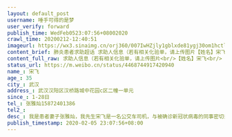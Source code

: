 ```yaml
---
layout: default_post
username: 唾手可得的是梦
user_verify: forward
publish_time: WedFeb0523:07:56+08002020
crawl_time: 20200212-12:40:51
imageurl: https://wx3.sinaimg.cn/orj360/007IwHZjly1gblxde81ygj30om1hctl3.jpg,https://wx3.sinaimg.cn/orj360/007IwHZjly1gblxdg78boj30u01407gg.jpg,https://wx3.sinaimg.cn/orj360/007IwHZjly1gblxdj3s8jj30u01407p0.jpg
content_brief: 肺炎患者求助超话 求助人信息（若有相关化验单，请上传图片【姓名】宋飞【年龄】35【所在城市】武汉【所在小区、社区】武汉汉阳区汉桥路城中花园c区二幢一单元【患病时间】1-28日【联系方式】张雅灿  15872401386【其他紧急联系人】【病情描述】我是患者妻子张雅灿，我先生宋飞是一名公交 ...全文
content_full_raw: 求助人信息（若有相关化验单，请上传图片<br/>【姓名】宋飞<br/>【年龄】35<br/>【所在城市】武汉<br/>【所在小区、社区】武汉汉阳区汉桥路城中花园c区二幢一单元<br/>【患病时间】1-28日<br/>【联系方式】张雅灿15872401386<br/>【其他紧急联系人】<br/>【病情描述】<br/>我是患者妻子张雅灿，我先生宋飞是一名公交车司机，与被确诊新冠状病毒的同事密切接触过！<br/><br/>1月28日开始发烧39度，29日去汉阳医院做检查，ct检查显示肺部已感染，有毛玻璃状阴影，当时医院开了消炎针打了后未退烧，2月2日又去协和西院重查ct，结果显示肺部毛玻璃状阴影已增大。目前高烧39度已有9天，做核酸检测要排队，已出现呼吸不顺畅，全身无力，胸部疼痛。现在高度怀疑疑似新冠状病毒肺炎，急需医院收冶！！<br/><br/>看到身边的朋友都因此病而去世的消息心疼不已，病人现在居家冶疗中，家里两老人均已六十多岁，小孩才7岁，全都与病人亲密接触中。因长期得不到更好的冶疗，他们现在已身心疲惫。害怕被感染。他现在这样，我的天都塌下来。我们拖着病体奔走各大医院，都无床位！<br/><br/>家里储备的日常吃的已不多，不知道能支撑几天，本小区有太多的感染和疑似的病人，<br/>1月28日上报了社区，但不知道要等多久。我们现在都看不到任何希望了！请求大家的帮助，真的没有办法了。求好心人帮忙转发！！
status_url: https://m.weibo.cn/status/4468744917420940
name_: 宋飞
age_: 35
city_: 武汉
address_: 武汉汉阳区汉桥路城中花园c区二幢一单元
since_: 1-28日
tel_: 张雅灿15872401386
tel2_: 
desc_: 我是患者妻子张雅灿，我先生宋飞是一名公交车司机，与被确诊新冠状病毒的同事密切接触过！1月28日开始发烧39度，29日去汉阳医院做检查，ct检查显示肺部已感染，有毛玻璃状阴影，当时医院开了消炎针打了后未退烧，2月2日又去协和西院重查ct，结果显示肺部毛玻璃状阴影已增大。目前高烧39度已有9天，做核酸检测要排队，已出现呼吸不顺畅，全身无力，胸部疼痛。现在高度怀疑疑似新冠状病毒肺炎，急需医院收冶！！看到身边的朋友都因此病而去世的消息心疼不已，病人现在居家冶疗中，家里两老人均已六十多岁，小孩才7岁，全都与病人亲密接触中。因长期得不到更好的冶疗，他们现在已身心疲惫。害怕被感染。他现在这样，我的天都塌下来。我们拖着病体奔走各大医院，都无床位！家里储备的日常吃的已不多，不知道能支撑几天，本小区有太多的感染和疑似的病人，1月28日上报了社区，但不知道要等多久。我们现在都看不到任何希望了！请求大家的帮助，真的没有办法了。求好心人帮忙转发！！
publish_timestamp: 2020-02-05 23:07:56+08:00
---
```

